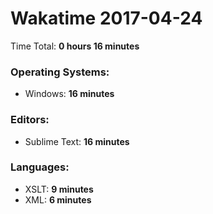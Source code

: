 # Wakatime 2017-04-24

Time Total: **0 hours 16 minutes**

### Operating Systems:
- Windows: **16 minutes** 

### Editors:
- Sublime Text: **16 minutes** 

### Languages:
- XSLT: **9 minutes** 
- XML: **6 minutes** 

